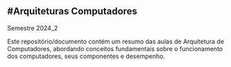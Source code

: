 #Arquiteturas Computadores 
-
Semestre 2024_2

Este repositório/documento contém um resumo das aulas de Arquitetura de Computadores, abordando conceitos fundamentais sobre o funcionamento dos computadores, seus componentes e desempenho.
